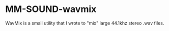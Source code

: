 MM-SOUND-wavmix
===============

WavMix is a small utility that I wrote to "mix" large 44.1khz stereo .wav files.
